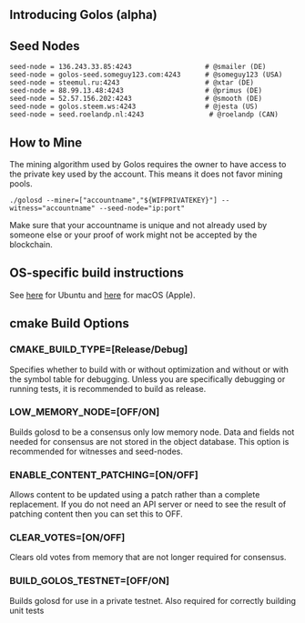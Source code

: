 Introducing Golos (alpha)
-----------------

Seed Nodes
----------
```
seed-node = 136.243.33.85:4243                  # @smailer (DE)
seed-node = golos-seed.someguy123.com:4243      # @someguy123 (USA)
seed-node = steemul.ru:4243                     # @xtar (DE)
seed-node = 88.99.13.48:4243                    # @primus (DE)
seed-node = 52.57.156.202:4243                  # @smooth (DE)
seed-node = golos.steem.ws:4243                 # @jesta (US)
seed-node = seed.roelandp.nl:4243                # @roelandp (CAN)
```

How to Mine
-----------

The mining algorithm used by Golos requires the owner to have access to the private key
used by the account. This means it does not favor mining pools.

    ./golosd --miner=["accountname","${WIFPRIVATEKEY}"] --witness="accountname" --seed-node="ip:port"

Make sure that your accountname is unique and not already used by someone else or your proof of work
might not be accepted by the blockchain.

OS-specific build instructions
------------------------------

See [here](https://wiki.golos.io/3-guides/ubuntu_guide.html) for Ubuntu and [here](https://wiki.golos.io/3-guides/osx_guide.html) for macOS (Apple).

cmake Build Options
--------------------------

### CMAKE_BUILD_TYPE=[Release/Debug]

Specifies whether to build with or without optimization and without or with the symbol table for debugging. Unless you are specifically
debugging or running tests, it is recommended to build as release.

### LOW_MEMORY_NODE=[OFF/ON]

Builds golosd to be a consensus only low memory node. Data and fields not needed for consensus are not stored in the object database.
This option is recommended for witnesses and seed-nodes.

### ENABLE_CONTENT_PATCHING=[ON/OFF]

Allows content to be updated using a patch rather than a complete replacement.
If you do not need an API server or need to see the result of patching content then you can set this to OFF.

### CLEAR_VOTES=[ON/OFF]

Clears old votes from memory that are not longer required for consensus.

### BUILD_GOLOS_TESTNET=[OFF/ON]

Builds golosd for use in a private testnet. Also required for correctly building unit tests
